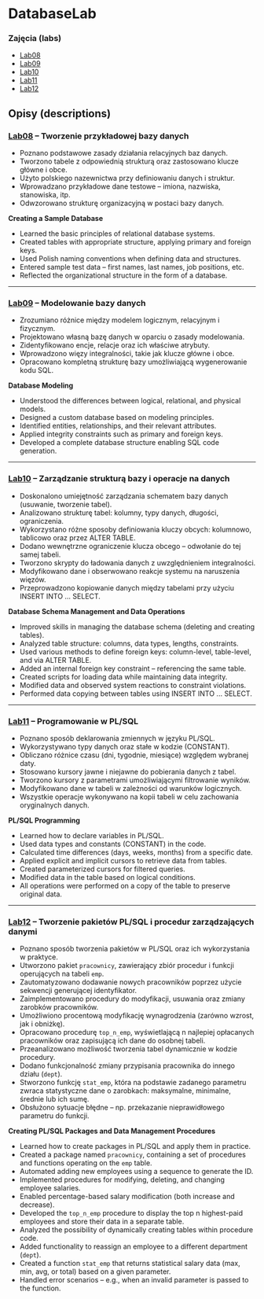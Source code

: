 # DatabaseLab

### Zajęcia (labs) 
  - [Lab08](Lab08/)
  - [Lab09](Lab09/)
  - [Lab10](Lab10/)
  - [Lab11](Lab11/)
  - [Lab12](Lab12/)

## Opisy (descriptions)

### [Lab08](Lab08/) – Tworzenie przykładowej bazy danych

- Poznano podstawowe zasady działania relacyjnych baz danych.
- Tworzono tabele z odpowiednią strukturą oraz zastosowano klucze główne i obce.
- Użyto polskiego nazewnictwa przy definiowaniu danych i struktur.
- Wprowadzano przykładowe dane testowe – imiona, nazwiska, stanowiska, itp.
- Odwzorowano strukturę organizacyjną w postaci bazy danych.

**Creating a Sample Database**

- Learned the basic principles of relational database systems.
- Created tables with appropriate structure, applying primary and foreign keys.
- Used Polish naming conventions when defining data and structures.
- Entered sample test data – first names, last names, job positions, etc.
- Reflected the organizational structure in the form of a database.

---

### [Lab09](Lab09/) – Modelowanie bazy danych

- Zrozumiano różnice między modelem logicznym, relacyjnym i fizycznym.
- Projektowano własną bazę danych w oparciu o zasady modelowania.
- Zidentyfikowano encje, relacje oraz ich właściwe atrybuty.
- Wprowadzono więzy integralności, takie jak klucze główne i obce.
- Opracowano kompletną strukturę bazy umożliwiającą wygenerowanie kodu SQL.

**Database Modeling**

- Understood the differences between logical, relational, and physical models.
- Designed a custom database based on modeling principles.
- Identified entities, relationships, and their relevant attributes.
- Applied integrity constraints such as primary and foreign keys.
- Developed a complete database structure enabling SQL code generation.

---

### [Lab10](Lab10/) – Zarządzanie strukturą bazy i operacje na danych

- Doskonalono umiejętność zarządzania schematem bazy danych (usuwanie, tworzenie tabel).
- Analizowano strukturę tabel: kolumny, typy danych, długości, ograniczenia.
- Wykorzystano różne sposoby definiowania kluczy obcych: kolumnowo, tablicowo oraz przez ALTER TABLE.
- Dodano wewnętrzne ograniczenie klucza obcego – odwołanie do tej samej tabeli.
- Tworzono skrypty do ładowania danych z uwzględnieniem integralności.
- Modyfikowano dane i obserwowano reakcje systemu na naruszenia więzów.
- Przeprowadzono kopiowanie danych między tabelami przy użyciu INSERT INTO ... SELECT.

**Database Schema Management and Data Operations**

- Improved skills in managing the database schema (deleting and creating tables).
- Analyzed table structure: columns, data types, lengths, constraints.
- Used various methods to define foreign keys: column-level, table-level, and via ALTER TABLE.
- Added an internal foreign key constraint – referencing the same table.
- Created scripts for loading data while maintaining data integrity.
- Modified data and observed system reactions to constraint violations.
- Performed data copying between tables using INSERT INTO ... SELECT.

---

### [Lab11](Lab11/) – Programowanie w PL/SQL

- Poznano sposób deklarowania zmiennych w języku PL/SQL.
- Wykorzystywano typy danych oraz stałe w kodzie (CONSTANT).
- Obliczano różnice czasu (dni, tygodnie, miesiące) względem wybranej daty.
- Stosowano kursory jawne i niejawne do pobierania danych z tabel.
- Tworzono kursory z parametrami umożliwiającymi filtrowanie wyników.
- Modyfikowano dane w tabeli w zależności od warunków logicznych.
- Wszystkie operacje wykonywano na kopii tabeli w celu zachowania oryginalnych danych.

**PL/SQL Programming**

- Learned how to declare variables in PL/SQL.
- Used data types and constants (CONSTANT) in the code.
- Calculated time differences (days, weeks, months) from a specific date.
- Applied explicit and implicit cursors to retrieve data from tables.
- Created parameterized cursors for filtered queries.
- Modified data in the table based on logical conditions.
- All operations were performed on a copy of the table to preserve original data.

---

### [Lab12](Lab12/) – Tworzenie pakietów PL/SQL i procedur zarządzających danymi

- Poznano sposób tworzenia pakietów w PL/SQL oraz ich wykorzystania w praktyce.
- Utworzono pakiet `pracownicy`, zawierający zbiór procedur i funkcji operujących na tabeli `emp`.
- Zautomatyzowano dodawanie nowych pracowników poprzez użycie sekwencji generującej identyfikator.
- Zaimplementowano procedury do modyfikacji, usuwania oraz zmiany zarobków pracowników.
- Umożliwiono procentową modyfikację wynagrodzenia (zarówno wzrost, jak i obniżkę).
- Opracowano procedurę `top_n_emp`, wyświetlającą n najlepiej opłacanych pracowników oraz zapisującą ich dane do osobnej tabeli.
- Przeanalizowano możliwość tworzenia tabel dynamicznie w kodzie procedury.
- Dodano funkcjonalność zmiany przypisania pracownika do innego działu (`dept`).
- Stworzono funkcję `stat_emp`, która na podstawie zadanego parametru zwraca statystyczne dane o zarobkach: maksymalne, minimalne, średnie lub ich sumę.
- Obsłużono sytuacje błędne – np. przekazanie nieprawidłowego parametru do funkcji.

**Creating PL/SQL Packages and Data Management Procedures**

- Learned how to create packages in PL/SQL and apply them in practice.
- Created a package named `pracownicy`, containing a set of procedures and functions operating on the `emp` table.
- Automated adding new employees using a sequence to generate the ID.
- Implemented procedures for modifying, deleting, and changing employee salaries.
- Enabled percentage-based salary modification (both increase and decrease).
- Developed the `top_n_emp` procedure to display the top n highest-paid employees and store their data in a separate table.
- Analyzed the possibility of dynamically creating tables within procedure code.
- Added functionality to reassign an employee to a different department (`dept`).
- Created a function `stat_emp` that returns statistical salary data (max, min, avg, or total) based on a given parameter.
- Handled error scenarios – e.g., when an invalid parameter is passed to the function.
